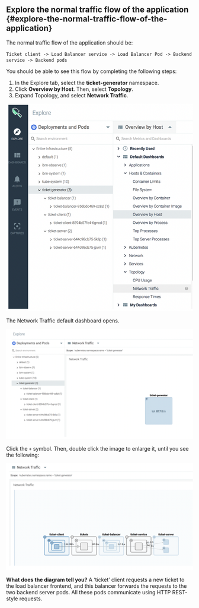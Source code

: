 ## Explore the normal traffic flow of the application {#explore-the-normal-traffic-flow-of-the-application}

The normal traffic flow of the application should be:

```
Ticket client -> Load Balancer service -> Load Balancer Pod -> Backend service -> Backend pods
```

You should be able to see this flow by completing the following steps:

1. In the Explore tab, select the **ticket-generator** namespace.
2. Click **Overview by Host**. Then, select **Topology**.
3. Expand Topology, and select **Network Traffic**.

![](../images/sysdig_img34.png)

The Network Traffic default dashboard opens.

![](../images/sysdig_img35.png)

Click the `+` symbol. Then, double click the image to enlarge it, until you see the following:

![](../images/sysdig_img36.png)

**What does the diagram tell you?**
 A ‘ticket’ client requests a new ticket to the load balancer frontend, and this balancer forwards the requests to the two backend server pods. All these pods communicate using HTTP REST-style requests.